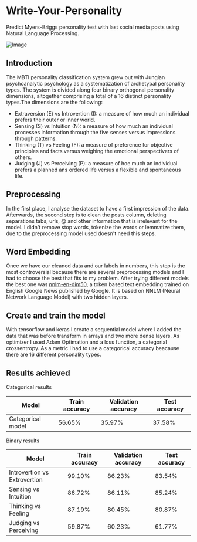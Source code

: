 # Write-Your-Personality
Predict Myers-Briggs personality test with last social media posts using Natural Language Processing.

![Image](https://user-images.githubusercontent.com/70896372/117457835-edaddd00-af49-11eb-8ec8-e033bd5b9a1a.png)

## Introduction
The MBTI personality classification system grew out with Jungian psychoanalytic psychology as a systematization of archetypal personality types. The system is divided along four binary orthogonal personality dimensions, altogether comprising a total of a 16 distinct personality types.The dimensions are the following:

- Extraversion (E) vs Introvertion (I): a measure of how much an individual prefers their outer or inner world. 
- Sensing (S) vs Intuition (N): a measure of how much an individual processes information through the five senses versus impressions through patterns.
- Thinking (T) vs Feeling (F): a measure of preference for objective principles and facts versus weighing the emotional perspectivers of others. 
- Judging (J) vs Perceiving (P): a measure of hoe much an individual prefers a planned ans ordered life versus a flexible and spontaneous life.

## Preprocessing
In the first place, I analyse the dataset to have a first impression of the data. Afterwards, the second step is to clean the posts column, deleting separations tabs, urls, @ and other information that is irrelevant for the model. I didn't remove stop words, tokenize the words or lemmatize them, due to the preprocessing model used doesn't need this steps.

## Word Embedding
Once we have our cleaned data and our labels in numbers, this step is the most controversial because there are several preprocessing models and I had to choose the best that fits to my problem. After trying different models the best one was [nnlm-en-dim50](https://tfhub.dev/google/nnlm-en-dim50/2), a token based text embedding trained on English Google News published by Google. It is based on NNLM (Neural Network Language Model) with two hidden layers. 

## Create and train the model
With tensorflow and keras I create a sequential model where I added the data that was before transform in arrays and two more dense layers. As optimizer I used 
Adam Optimation and a loss function, a categorial crossentropy. As a metric I had to use a categorical accuracy beacause there are 16 different personality types.

## Results achieved
Categorical results

| Model      | Train accuracy | Validation accuracy | Test accuracy|
| ----------- | ----------- | ---------------| ---------------| 
| Categorical model   |  56.65%       | 35.97%|     37.58% |

Binary results

| Model      | Train accuracy | Validation accuracy | Test accuracy|
| ----------- | ----------- | ---------------| ---------------| 
| Introvertion vs Extrovertion  |  99.10%       | 86.23%|     83.54% |
| Sensing vs Intuition  |  86.72%       | 86.11%|     85.24% |
| Thinking vs Feeling  |  87.19%       | 80.45%|     80.87% |
| Judging vs Perceiving  |  59.87%       | 60.23%|     61.77% |







